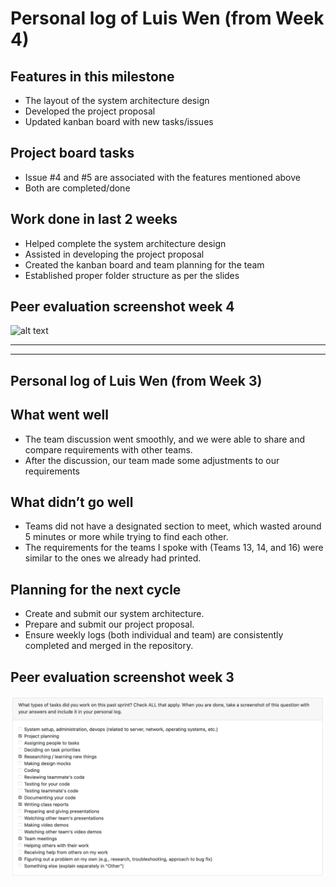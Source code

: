 # Personal log of Luis Wen (from Week 4)

## Features in this milestone

- The layout of the system architecture design
- Developed the project proposal
- Updated kanban board with new tasks/issues

## Project board tasks

- Issue #4 and #5 are associated with the features mentioned above
- Both are completed/done

## Work done in last 2 weeks

- Helped complete the system architecture design
- Assisted in developing the project proposal
- Created the kanban board and team planning for the team
- Established proper folder structure as per the slides

## Peer evaluation screenshot week 4

![alt text](</docs/logs/individual/imgs/LuisWen_Week4.png>)

---
---

## Personal log of Luis Wen (from Week 3)

## What went well

- The team discussion went smoothly, and we were able to share and compare requirements with other teams.
- After the discussion, our team made some adjustments to our requirements

## What didn’t go well

- Teams did not have a designated section to meet, which wasted around 5 minutes or more while trying to find each other.  
- The requirements for the teams I spoke with (Teams 13, 14, and 16) were similar to the ones we already had printed.

## Planning for the next cycle

- Create and submit our system architecture.  
- Prepare and submit our project proposal.  
- Ensure weekly logs (both individual and team) are consistently completed and merged in the repository.

## Peer evaluation screenshot week 3

![alt text](</docs/logs/individual/imgs/luis_wen_w3.png>)
